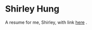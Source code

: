 # Shirley Hung
A resume for me, Shirley, with link [here](http://shirleyhungwork.github.io/Resume/shirleyhung.html) .
